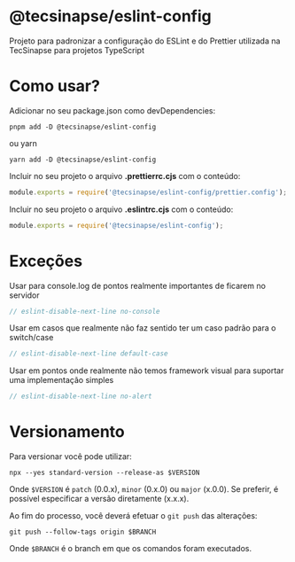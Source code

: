# @tecsinapse/eslint-config
Projeto para padronizar a configuração do ESLint e do Prettier utilizada na TecSinapse para projetos TypeScript

# Como usar?

Adicionar no seu package.json como devDependencies:
```
pnpm add -D @tecsinapse/eslint-config
```
ou yarn
```
yarn add -D @tecsinapse/eslint-config
```

Incluir no seu projeto o arquivo **.prettierrc.cjs** com o conteúdo:
```javascript
module.exports = require('@tecsinapse/eslint-config/prettier.config');
```

Incluir no seu projeto o arquivo **.eslintrc.cjs** com o conteúdo:
```javascript
module.exports = require('@tecsinapse/eslint-config');
```


# Exceções

Usar para console.log de pontos realmente importantes de ficarem no servidor
```javascript
// eslint-disable-next-line no-console
``` 
Usar em casos que realmente não faz sentido ter um caso padrão para o switch/case
```javascript
// eslint-disable-next-line default-case
```
Usar em pontos onde realmente não temos framework visual para suportar uma implementação simples
```javascript
// eslint-disable-next-line no-alert
```

# Versionamento
Para versionar você pode utilizar:
```
npx --yes standard-version --release-as $VERSION
```

Onde `$VERSION` é `patch` (0.0.x), `minor` (0.x.0) ou `major` (x.0.0). Se preferir, é possível especificar a versão diretamente (x.x.x).

Ao fim do processo, você deverá efetuar o `git push` das alterações:
```
git push --follow-tags origin $BRANCH
```
Onde `$BRANCH` é o branch em que os comandos foram executados.